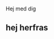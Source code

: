 ![<TEXT ON SHIELD>](https://github.com/<DevOops23b>/<GoSearch>/actions/workflows/<actions.yml>/badge.svg?branch=main)

Hej med dig 
## hej herfras